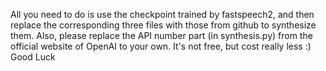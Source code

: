 All you need to do is use the checkpoint trained by fastspeech2, and then replace the corresponding three files with those from github to synthesize them.
Also, please replace the API number part (in synthesis.py) from the official website of OpenAI to your own. It's not free, but cost really less :) Good Luck
